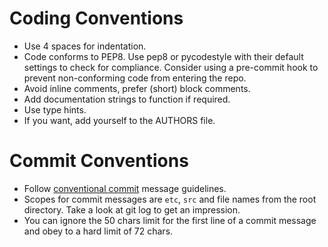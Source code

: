 # Coding Conventions

* Use 4 spaces for indentation.
* Code conforms to PEP8. Use pep8 or pycodestyle with their default settings to check for compliance. Consider using a pre-commit hook to prevent non-conforming code from entering the repo.
* Avoid inline comments, prefer (short) block comments.
* Add documentation strings to function if required.
* Use type hints.
* If you want, add yourself to the AUTHORS file.

# Commit Conventions

* Follow [conventional commit](https://www.conventionalcommits.org) message guidelines.
* Scopes for commit messages are `etc`, `src` and file names from the root directory. Take a look at git log to get an impression.
* You can ignore the 50 chars limit for the first line of a commit message and obey to a hard limit of 72 chars.
